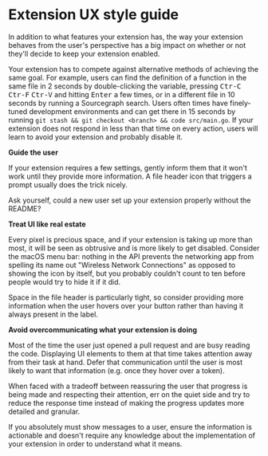 # Extension UX style guide

In addition to what features your extension has, the way your extension behaves from the user's perspective has a big impact on whether or not they'll decide to keep your extension enabled.

Your extension has to compete against alternative methods of achieving the same goal. For example, users can find the definition of a function in the same file in 2 seconds by double-clicking the variable, pressing <kbd>Ctr-C</kbd> <kbd>Ctr-F</kbd> <kbd>Ctr-V</kbd> and hitting <kbd>Enter</kbd> a few times, or in a different file in 10 seconds by running a Sourcegraph search. Users often times have finely-tuned development environments and can get there in 15 seconds by running `git stash && git checkout <branch> && code src/main.go`. If your extension does not respond in less than that time on every action, users will learn to avoid your extension and probably disable it.

**Guide the user**

If your extension requires a few settings, gently inform them that it won't work until they provide more information. A file header icon that triggers a prompt usually does the trick nicely.

Ask yourself, could a new user set up your extension properly without the README?

**Treat UI like real estate**

Every pixel is precious space, and if your extension is taking up more than most, it will be seen as obtrusive and is more likely to get disabled. Consider the macOS menu bar: nothing in the API prevents the networking app from spelling its name out "Wireless Network Connections" as opposed to showing the icon by itself, but you probably couldn't count to ten before people would try to hide it if it did.

Space in the file header is particularly tight, so consider providing more information when the user hovers over your button rather than having it always present in the label.

**Avoid overcommunicating what your extension is doing**

Most of the time the user just opened a pull request and are busy reading the code. Displaying UI elements to them at that time takes attention away from their task at hand. Defer that communication until the user is most likely to want that information (e.g. once they hover over a token).

When faced with a tradeoff between reassuring the user that progress is being made and respecting their attention, err on the quiet side and try to reduce the response time instead of making the progress updates more detailed and granular.

If you absolutely must show messages to a user, ensure the information is actionable and doesn't require any knowledge about the implementation of your extension in order to understand what it means.
